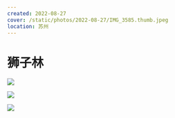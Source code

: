 ```yaml
---
created: 2022-08-27
cover: /static/photos/2022-08-27/IMG_3585.thumb.jpeg
location: 苏州
---
```


# 狮子林

![](/static/photos/2022-08-27/IMG_3585.jpeg)

![](/static/photos/2022-08-27/IMG_3590.jpeg)

![](/static/photos/2022-08-27/IMG_3581.jpeg)
